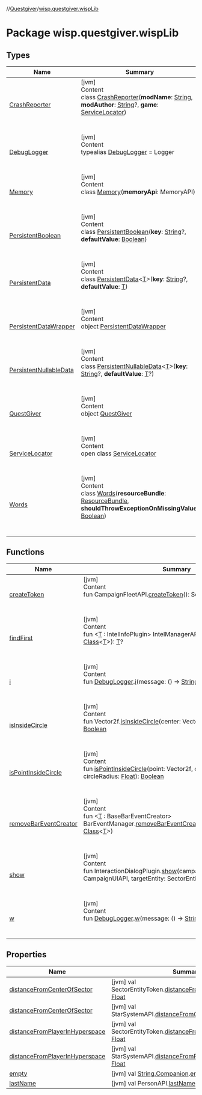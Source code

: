 //[Questgiver](../index.md)/[wisp.questgiver.wispLib](index.md)



# Package wisp.questgiver.wispLib  


## Types  
  
|  Name|  Summary| 
|---|---|
| [CrashReporter](-crash-reporter/index.md)| [jvm]  <br>Content  <br>class [CrashReporter](-crash-reporter/index.md)(**modName**: [String](https://kotlinlang.org/api/latest/jvm/stdlib/kotlin/-string/index.html), **modAuthor**: [String](https://kotlinlang.org/api/latest/jvm/stdlib/kotlin/-string/index.html)?, **game**: [ServiceLocator](-service-locator/index.md))  <br><br><br>
| [DebugLogger](index.md#wisp.questgiver.wispLib/DebugLogger///PointingToDeclaration/)| [jvm]  <br>Content  <br>typealias [DebugLogger](index.md#wisp.questgiver.wispLib/DebugLogger///PointingToDeclaration/) = Logger  <br><br><br>
| [Memory](-memory/index.md)| [jvm]  <br>Content  <br>class [Memory](-memory/index.md)(**memoryApi**: MemoryAPI)  <br><br><br>
| [PersistentBoolean](-persistent-boolean/index.md)| [jvm]  <br>Content  <br>class [PersistentBoolean](-persistent-boolean/index.md)(**key**: [String](https://kotlinlang.org/api/latest/jvm/stdlib/kotlin/-string/index.html)?, **defaultValue**: [Boolean](https://kotlinlang.org/api/latest/jvm/stdlib/kotlin/-boolean/index.html))  <br><br><br>
| [PersistentData](-persistent-data/index.md)| [jvm]  <br>Content  <br>class [PersistentData](-persistent-data/index.md)<[T](-persistent-data/index.md)>(**key**: [String](https://kotlinlang.org/api/latest/jvm/stdlib/kotlin/-string/index.html)?, **defaultValue**: [T](-persistent-data/index.md))  <br><br><br>
| [PersistentDataWrapper](-persistent-data-wrapper/index.md)| [jvm]  <br>Content  <br>object [PersistentDataWrapper](-persistent-data-wrapper/index.md)  <br><br><br>
| [PersistentNullableData](-persistent-nullable-data/index.md)| [jvm]  <br>Content  <br>class [PersistentNullableData](-persistent-nullable-data/index.md)<[T](-persistent-nullable-data/index.md)>(**key**: [String](https://kotlinlang.org/api/latest/jvm/stdlib/kotlin/-string/index.html)?, **defaultValue**: [T](-persistent-nullable-data/index.md)?)  <br><br><br>
| [QuestGiver](-quest-giver/index.md)| [jvm]  <br>Content  <br>object [QuestGiver](-quest-giver/index.md)  <br><br><br>
| [ServiceLocator](-service-locator/index.md)| [jvm]  <br>Content  <br>open class [ServiceLocator](-service-locator/index.md)  <br><br><br>
| [Words](-words/index.md)| [jvm]  <br>Content  <br>class [Words](-words/index.md)(**resourceBundle**: [ResourceBundle](https://docs.oracle.com/javase/8/docs/api/java/util/ResourceBundle.html), **shouldThrowExceptionOnMissingValue**: [Boolean](https://kotlinlang.org/api/latest/jvm/stdlib/kotlin/-boolean/index.html))  <br><br><br>


## Functions  
  
|  Name|  Summary| 
|---|---|
| [createToken](create-token.md)| [jvm]  <br>Content  <br>fun CampaignFleetAPI.[createToken](create-token.md)(): SectorEntityToken  <br><br><br>
| [findFirst](find-first.md)| [jvm]  <br>Content  <br>fun <[T](find-first.md) : IntelInfoPlugin> IntelManagerAPI.[findFirst](find-first.md)(intelClass: [Class](https://docs.oracle.com/javase/8/docs/api/java/lang/Class.html)<[T](find-first.md)>): [T](find-first.md)?  <br><br><br>
| [i](i.md)| [jvm]  <br>Content  <br>fun [DebugLogger](index.md#wisp.questgiver.wispLib/DebugLogger///PointingToDeclaration/).[i](i.md)(message: () -> [String](https://kotlinlang.org/api/latest/jvm/stdlib/kotlin/-string/index.html))  <br><br><br>
| [isInsideCircle](is-inside-circle.md)| [jvm]  <br>Content  <br>fun Vector2f.[isInsideCircle](is-inside-circle.md)(center: Vector2f, radius: [Float](https://kotlinlang.org/api/latest/jvm/stdlib/kotlin/-float/index.html)): [Boolean](https://kotlinlang.org/api/latest/jvm/stdlib/kotlin/-boolean/index.html)  <br><br><br>
| [isPointInsideCircle](is-point-inside-circle.md)| [jvm]  <br>Content  <br>fun [isPointInsideCircle](is-point-inside-circle.md)(point: Vector2f, circleCenter: Vector2f, circleRadius: [Float](https://kotlinlang.org/api/latest/jvm/stdlib/kotlin/-float/index.html)): [Boolean](https://kotlinlang.org/api/latest/jvm/stdlib/kotlin/-boolean/index.html)  <br><br><br>
| [removeBarEventCreator](remove-bar-event-creator.md)| [jvm]  <br>Content  <br>fun <[T](remove-bar-event-creator.md) : BaseBarEventCreator> BarEventManager.[removeBarEventCreator](remove-bar-event-creator.md)(barEventCreatorClass: [Class](https://docs.oracle.com/javase/8/docs/api/java/lang/Class.html)<[T](remove-bar-event-creator.md)>)  <br><br><br>
| [show](show.md)| [jvm]  <br>Content  <br>fun InteractionDialogPlugin.[show](show.md)(campaignUIAPI: CampaignUIAPI, targetEntity: SectorEntityToken): [Boolean](https://kotlinlang.org/api/latest/jvm/stdlib/kotlin/-boolean/index.html)  <br><br><br>
| [w](w.md)| [jvm]  <br>Content  <br>fun [DebugLogger](index.md#wisp.questgiver.wispLib/DebugLogger///PointingToDeclaration/).[w](w.md)(message: () -> [String](https://kotlinlang.org/api/latest/jvm/stdlib/kotlin/-string/index.html))  <br><br><br>


## Properties  
  
|  Name|  Summary| 
|---|---|
| [distanceFromCenterOfSector](index.md#wisp.questgiver.wispLib//distanceFromCenterOfSector/com.fs.starfarer.api.campaign.SectorEntityToken#/PointingToDeclaration/)|  [jvm] val SectorEntityToken.[distanceFromCenterOfSector](index.md#wisp.questgiver.wispLib//distanceFromCenterOfSector/com.fs.starfarer.api.campaign.SectorEntityToken#/PointingToDeclaration/): [Float](https://kotlinlang.org/api/latest/jvm/stdlib/kotlin/-float/index.html)   <br>
| [distanceFromCenterOfSector](index.md#wisp.questgiver.wispLib//distanceFromCenterOfSector/com.fs.starfarer.api.campaign.StarSystemAPI#/PointingToDeclaration/)|  [jvm] val StarSystemAPI.[distanceFromCenterOfSector](index.md#wisp.questgiver.wispLib//distanceFromCenterOfSector/com.fs.starfarer.api.campaign.StarSystemAPI#/PointingToDeclaration/): [Float](https://kotlinlang.org/api/latest/jvm/stdlib/kotlin/-float/index.html)   <br>
| [distanceFromPlayerInHyperspace](index.md#wisp.questgiver.wispLib//distanceFromPlayerInHyperspace/com.fs.starfarer.api.campaign.SectorEntityToken#/PointingToDeclaration/)|  [jvm] val SectorEntityToken.[distanceFromPlayerInHyperspace](index.md#wisp.questgiver.wispLib//distanceFromPlayerInHyperspace/com.fs.starfarer.api.campaign.SectorEntityToken#/PointingToDeclaration/): [Float](https://kotlinlang.org/api/latest/jvm/stdlib/kotlin/-float/index.html)   <br>
| [distanceFromPlayerInHyperspace](index.md#wisp.questgiver.wispLib//distanceFromPlayerInHyperspace/com.fs.starfarer.api.campaign.StarSystemAPI#/PointingToDeclaration/)|  [jvm] val StarSystemAPI.[distanceFromPlayerInHyperspace](index.md#wisp.questgiver.wispLib//distanceFromPlayerInHyperspace/com.fs.starfarer.api.campaign.StarSystemAPI#/PointingToDeclaration/): [Float](https://kotlinlang.org/api/latest/jvm/stdlib/kotlin/-float/index.html)   <br>
| [empty](index.md#wisp.questgiver.wispLib//empty/kotlin.String.Companion#/PointingToDeclaration/)|  [jvm] val [String.Companion](https://kotlinlang.org/api/latest/jvm/stdlib/kotlin/-string/index.html).[empty](index.md#wisp.questgiver.wispLib//empty/kotlin.String.Companion#/PointingToDeclaration/): [String](https://kotlinlang.org/api/latest/jvm/stdlib/kotlin/-string/index.html)   <br>
| [lastName](index.md#wisp.questgiver.wispLib//lastName/com.fs.starfarer.api.characters.PersonAPI#/PointingToDeclaration/)|  [jvm] val PersonAPI.[lastName](index.md#wisp.questgiver.wispLib//lastName/com.fs.starfarer.api.characters.PersonAPI#/PointingToDeclaration/): [String](https://kotlinlang.org/api/latest/jvm/stdlib/kotlin/-string/index.html)   <br>

